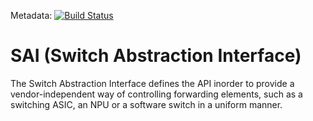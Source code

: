 Metadata: [![Build Status](https://sonic-jenkins.westus.cloudapp.azure.com/buildStatus/icon?job=sai-meta-build)](https://sonic-jenkins.westus.cloudapp.azure.com/job/sai-meta-build)

SAI (Switch Abstraction Interface)
==============================================

The Switch Abstraction Interface defines the API inorder to provide a
vendor-independent way of controlling forwarding elements, such as a switching
ASIC, an NPU or a software switch in a uniform manner.
